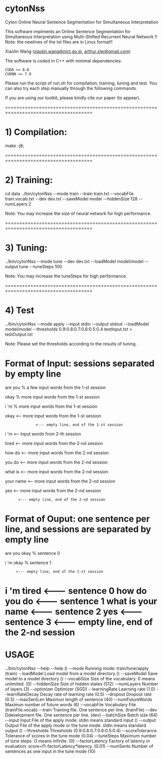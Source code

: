 # cytonNss
Cyton Online Neural Sentence Segmentation for Simultaneous Interpretation

This software implments an Online Sentence Segmentation for Simultaneous Interpretation using Multi-Shifted Recurrent Neural Network
!! Note: the newlines of the txt files are in Linux format!!

Xiaolin Wang (xiaolin.wang@nict.go.jp, arthur.xlw@gmail.com)


The software is coded in C++ with minimal dependencies:

	CUDA >= 8.0
	CUDNN >= 7.0

Please run the script of run.sh for compilation, training, tuning and test.
You can also try each step manually through the following commands.

If you are using our toolkit, please kindly cite our paper (to appear).

=====================================================================================
# 1) Compilation:

make -j8;

=====================================================================================
# 2)  Training:

cd data
../bin/cytonNss --mode train --train train.txt --vocabFile train.vocab.txt --dev dev.txt --saveModel model --hiddenSize 128 --numLayers 2  

Note: You may increase the size of neural network for high performance.

=====================================================================================
# 3) Tuning:

 ../bin/cytonNss --mode tune --dev dev.txt --loadModel model/model --output tune  --tuneSteps 100

Note: You may increase the tuneSteps for high performance.
 
=====================================================================================
# 4) Test


../bin/cytonNss --mode apply --input stdin --output stdout --loadModel model/model --thresholds 0.9:0.8:0.7:0.6:0.5:0.4 testInput.txt > testOutput.txt

Note: Please set the thresholds according to the results of tuning.

# Format of Input: sessions separated by empty line


are you		  % a few input words from the 1-st session

okay              % more input words from the 1-st session

i 'm              % more input words from the 1-st session

okay              <-- more input words from the 1-st session

                  <--- empty line, end of the 1-st session
		  
i 'm              <-- input words from 2-th session

tired             <-- more input words from the 2-nd session

how do            <-- more input words from the 2-nd session

you do            <-- more input words from the 2-nd session

what is           <-- more input words from the 2-nd session

your name         <-- more input words from the 2-nd session

yes               <-- more input words from the 2-nd session
		
		  <--- empty line, end of the 2-nd session


# Format of Ouput: one sentence per line, and sessions are separated by empty line


are you okay      % sentence 0

i 'm okay         % sentence 1

		 <--- empty line, end of the 1-st session
i 'm tired        <--- sentence 0
how do you do     <--- sentence 1
what is your name <--- sentence 2
yes               <--- sentence 3
                  <--- empty line, end of the 2-nd session
=====================================================================================
# USAGE
../bin/cytonNss  --help
--help	 ()
--mode	Running mode: train/tune/apply (train)
--loadModel	Load model from a model directory ()
--saveModel	Save model to a model directory ()
--vocabSize	Size of the vocabulary. 0 means unlimited. (0)
--hiddenSize	Size of hidden states (512)
--numLayers	Number of layers (3)
--optimizer	Optimizer (SGD)
--learningRate	Learning rate (1.0)
--learnRateDecay	Decay rate of learning rate (0.5)
--dropout	Dropout rate (0.5)
--maxSentLen	Maximun length of sentence (40)
--numFutureWords	Maximun number of future words (6)
--vocabFile	Vocabulary File (trainFile.vocab)
--train	Training file. One sentence per line. (trainFile)
--dev	Ddevelopment file. One sentence per line. (dev)
--batchSize	Batch size (64)
--input	Input File of the apply mode. stdin means standard input ()
--output	Output File of the apply mode or the tune mode. stdin means standard output ()
--thresholds	Thresholds (0.9:0.8:0.7:0.6:0.5:0.4)
--scoreTolerance	Tolerance of scores in the tune mode (0.04)
--tuneSteps	Maximum number of tune steps. O means infinite. (0)
--factorLatency	Factory of latency in evaluation: score=f1-factorLatency*latency. (0.01)
--numSents	Number of sentences as one input in the tune mode (10)



